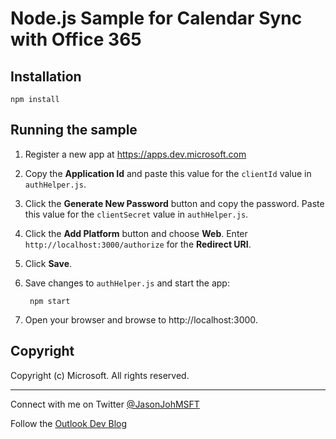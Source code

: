 # Node.js Sample for Calendar Sync with Office 365 #

## Installation ##

    npm install
    
## Running the sample

1. Register a new app at https://apps.dev.microsoft.com
  1. Copy the **Application Id** and paste this value for the `clientId` value in `authHelper.js`.
  1. Click the **Generate New Password** button and copy the password. Paste this value for the `clientSecret` value in `authHelper.js`.
  1. Click the **Add Platform** button and choose **Web**. Enter `http://localhost:3000/authorize` for the **Redirect URI**.
  1. Click **Save**.
1. Save changes to `authHelper.js` and start the app:

        npm start
    
1. Open your browser and browse to http://localhost:3000.

## Copyright ##

Copyright (c) Microsoft. All rights reserved.

----------
Connect with me on Twitter [@JasonJohMSFT](https://twitter.com/JasonJohMSFT)

Follow the [Outlook Dev Blog](http://blogs.msdn.com/b/exchangedev/)